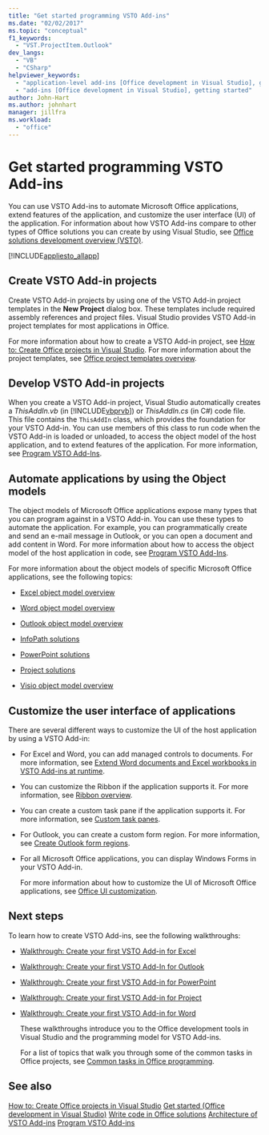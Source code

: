 ```yaml
---
title: "Get started programming VSTO Add-ins"
ms.date: "02/02/2017"
ms.topic: "conceptual"
f1_keywords:
  - "VST.ProjectItem.Outlook"
dev_langs:
  - "VB"
  - "CSharp"
helpviewer_keywords:
  - "application-level add-ins [Office development in Visual Studio], getting started"
  - "add-ins [Office development in Visual Studio], getting started"
author: John-Hart
ms.author: johnhart
manager: jillfra
ms.workload:
  - "office"
---
```

# Get started programming VSTO Add-ins
  You can use VSTO Add-ins to automate Microsoft Office applications, extend features of the application, and customize the user interface (UI) of the application. For information about how VSTO Add-ins compare to other types of Office solutions you can create by using Visual Studio, see [Office solutions development overview &#40;VSTO&#41;](../vsto/office-solutions-development-overview-vsto.md).

 [!INCLUDE[appliesto_allapp](../vsto/includes/appliesto-allapp-md.md)]

## Create VSTO Add-in projects
 Create VSTO Add-in projects by using one of the VSTO Add-in project templates in the **New Project** dialog box. These templates include required assembly references and project files. Visual Studio provides VSTO Add-in project templates for most applications in Office.

 For more information about how to create a VSTO Add-in project, see [How to: Create Office projects in Visual Studio](../vsto/how-to-create-office-projects-in-visual-studio.md). For more information about the project templates, see [Office project templates overview](../vsto/office-project-templates-overview.md).

## Develop VSTO Add-in projects
 When you create a VSTO Add-in project, Visual Studio automatically creates a *ThisAddIn.vb* (in [!INCLUDE[vbprvb](../sharepoint/includes/vbprvb-md.md)]) or *ThisAddIn.cs* (in C#) code file. This file contains the `ThisAddIn` class, which provides the foundation for your VSTO Add-in. You can use members of this class to run code when the VSTO Add-in is loaded or unloaded, to access the object model of the host application, and to extend features of the application. For more information, see [Program VSTO Add-Ins](../vsto/programming-vsto-add-ins.md).

## Automate applications by using the Object models
 The object models of Microsoft Office applications expose many types that you can program against in a VSTO Add-in. You can use these types to automate the application. For example, you can programmatically create and send an e-mail message in Outlook, or you can open a document and add content in Word. For more information about how to access the object model of the host application in code, see [Program VSTO Add-Ins](../vsto/programming-vsto-add-ins.md).

 For more information about the object models of specific Microsoft Office applications, see the following topics:

-   [Excel object model overview](../vsto/excel-object-model-overview.md)

-   [Word object model overview](../vsto/word-object-model-overview.md)

-   [Outlook object model overview](../vsto/outlook-object-model-overview.md)

-   [InfoPath solutions](../vsto/infopath-solutions.md)

-   [PowerPoint solutions](../vsto/powerpoint-solutions.md)

-   [Project solutions](../vsto/project-solutions.md)

-   [Visio object model overview](../vsto/visio-object-model-overview.md)

## Customize the user interface of applications
 There are several different ways to customize the UI of the host application by using a VSTO Add-in:

- For Excel and Word, you can add managed controls to documents. For more information, see [Extend Word documents and Excel workbooks in VSTO Add-ins at runtime](../vsto/extending-word-documents-and-excel-workbooks-in-vsto-add-ins-at-run-time.md).

- You can customize the Ribbon if the application supports it. For more information, see [Ribbon overview](../vsto/ribbon-overview.md).

- You can create a custom task pane if the application supports it. For more information, see [Custom task panes](../vsto/custom-task-panes.md).

- For Outlook, you can create a custom form region. For more information, see [Create Outlook form regions](../vsto/creating-outlook-form-regions.md).

- For all Microsoft Office applications, you can display Windows Forms in your VSTO Add-in.

  For more information about how to customize the UI of Microsoft Office applications, see [Office UI customization](../vsto/office-ui-customization.md).

## Next steps
 To learn how to create VSTO Add-ins, see the following walkthroughs:

- [Walkthrough: Create your first VSTO Add-in for Excel](../vsto/walkthrough-creating-your-first-vsto-add-in-for-excel.md)

- [Walkthrough: Create your first VSTO Add-In for Outlook](../vsto/walkthrough-creating-your-first-vsto-add-in-for-outlook.md)

- [Walkthrough: Create your first VSTO Add-in for PowerPoint](../vsto/walkthrough-creating-your-first-vsto-add-in-for-powerpoint.md)

- [Walkthrough: Create your first VSTO Add-in for Project](../vsto/walkthrough-creating-your-first-vsto-add-in-for-project.md)

- [Walkthrough: Create your first VSTO Add-in for Word](../vsto/walkthrough-creating-your-first-vsto-add-in-for-word.md)

  These walkthroughs introduce you to the Office development tools in Visual Studio and the programming model for VSTO Add-ins.

  For a list of topics that walk you through some of the common tasks in Office projects, see [Common tasks in Office programming](../vsto/common-tasks-in-office-programming.md).

## See also
 [How to: Create Office projects in Visual Studio](../vsto/how-to-create-office-projects-in-visual-studio.md)
 [Get started &#40;Office development in Visual Studio&#41;](../vsto/getting-started-office-development-in-visual-studio.md)
 [Write code in Office solutions](../vsto/writing-code-in-office-solutions.md)
 [Architecture of VSTO Add-ins](../vsto/architecture-of-vsto-add-ins.md)
 [Program VSTO Add-ins](../vsto/programming-vsto-add-ins.md)

